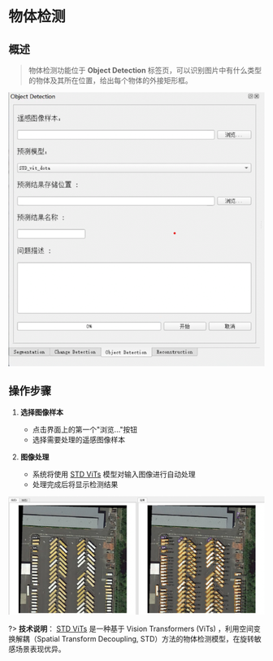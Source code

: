 # 物体检测

## 概述

> 物体检测功能位于 **Object Detection** 标签页，可以识别图片中有什么类型的物体及其所在位置，给出每个物体的外接矩形框。

![界面](../object-detection.png)

## 操作步骤

1. **选择图像样本**
   - 点击界面上的第一个"浏览..."按钮
   - 选择需要处理的遥感图像样本

2. **图像处理**
   - 系统将使用 [STD ViTs](https://github.com/yuhongtian17/Spatial-Transform-Decoupling) 模型对输入图像进行自动处理
   - 处理完成后将显示检测结果

![运行效果](../object-detection_result.png)

?> **技术说明**：
[STD ViTs](https://github.com/yuhongtian17/Spatial-Transform-Decoupling) 是一种基于 Vision Transformers (ViTs) ，利用空间变换解耦（Spatial Transform Decoupling, STD）方法的物体检测模型，在旋转敏感场景表现优异。